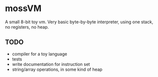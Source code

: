 





mossVM
======
A small 8-bit toy vm. Very basic byte-by-byte interpreter, using one stack, no registers, no heap.

TODO
----
 * compiler for a toy language
 * tests
 * write documentation for instruction set
 * string/array operations, in some kind of heap
